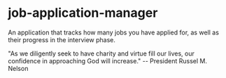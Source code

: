 # job-application-manager

An application that tracks how many jobs you have applied for, as well as their progress in the interview phase.

"As we diligently seek to have charity and virtue fill our lives, our confidence in approaching God will increase." -- President Russel M. Nelson
